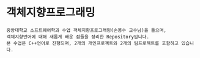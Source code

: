 # 객체지향프로그래밍

```
중앙대학교 소프트웨어학과 수업 객체지향프로그래밍(손봉수 교수님)을 들으며,
객체지향언어에 대해 새롭게 배운 점들을 정리한 Repository입니다.
본 수업은 C++언어로 진행되며, 2개의 개인프로젝트와 2개의 팀프로젝트를 포함하고 있습니다.
```



